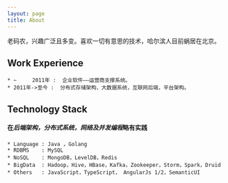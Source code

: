 ```yaml
---
layout: page
title: About
---
```


<p class="message">
  老码农，兴趣广泛且多变。喜欢一切有意思的技术，哈尔滨人目前蜗居在北京。
</p>

## Work Experience
    * ~     2011年 :  企业软件——运营商支撑系统。
    * 2011年->至今 :  分布式存储架构，大数据系统，互联网后端，平台架构。

## Technology Stack
####    在*后端架构，分布式系统，网络及并发编程*略有实践

    * Language : Java ，Golang
    * RDBMS    : MySQL
    * NoSQL    : MongoDB，LevelDB，Redis
    * BigData  : Hadoop，Hive，HBase，Kafka，Zookeeper，Storm，Spark，Druid
    * Others   : JavaScript，TypeScript， AngularJs 1/2，SemanticUI
